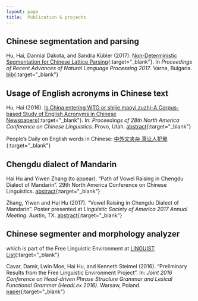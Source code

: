 ```yaml
---
layout: page
title:  Publication & projects
---
```


## Chinese segmentation and parsing

Hu, Hai, Dannial Dakota, and Sandra Kübler (2017). [Non-Deterministic Segmentation for Chinese Lattice Parsing](http://acl-bg.org/proceedings/2017/RANLP%202017/pdf/RANLP043.pdf){:target="_blank"}. In *Proceedings of Recent Advances of Natural Language Processing 2017*. Varna, Bulgaria. [bib](ranlp2017.bib){:target="_blank"}


## Usage of English acronyms in Chinese text

Hu, Hai (2016). [Is China entering WTO or shijie maoyi zuzhi–A Corpus-based Study of English Acronyms in Chinese Newspapers](https://arxiv.org/abs/1711.06895){:target="_blank"}. In: *Proceedings of 28th North America Conference on Chinese Linguistics*. Provo, Utah. [abstract](2016_naccl_abstract_hai-hu.pdf){:target="_blank"}

People’s Daily on English words in Chinese: [中外文夹杂 真让人犯晕](http://paper.people.com.cn/rmrb/html/2017-03/20/nw.D110000renmrb_20170320_7-01.htm){:target="_blank"}

## Chengdu dialect of Mandarin

Hai Hu and Yiwen Zhang (to appear). “Path of Vowel Raising in Chengdu Dialect of Mandarin”. 29th North America Conference on Chinese Linguistics. [abstract](NACCL29_Hu_IndianaUniv.pdf){:target="_blank"}

Zhang, Yiwen and Hai Hu (2017). “Vowel Raising in Chengdu Dialect of Mandarin”. Poster presented at *Linguistic Society of America 2017 Annual Meeting*. Austin, TX. [abstract](http://www.linguisticsociety.org/abstract/vowel-raising-chengdu-dialect-mandarin){:target="_blank"}

## Chinese segmenter and morphology analyzer

which is part of the Free Linguistic Environment at [LINGUIST List](https://www.linguistlist.org/){:target="_blank"}

Cavar, Damir, Lwin Moe, Hai Hu, and Kenneth Steimel (2016). “Preliminary Results from the Free Linguistic Environment Project”. In: *Joint 2016 Conference on Head-driven Phrase Structure Grammar and Lexical Functional Grammar (HeadLex 2016)*. Warsaw, Poland. [paper](http://web.stanford.edu/group/cslipublications/cslipublications/HPSG/2016/headlex2016-cmhs.pdf){:target="_blank"}

